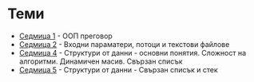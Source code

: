 # Теми

* [Седмица 1](01) - ООП преговор
* [Седмица 2](02) - Входни параматери, потоци и текстови файлове
* [Седмица 4](04) - Структури от данни - основни понятия. Сложност на алгоритми. Динамичен масив. Свързан списък
* [Седмица 5](05) - Структури от данни - Свързан списък и стек
